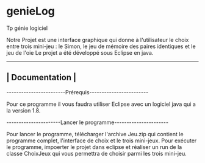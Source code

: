 # genieLog
Tp génie logiciel

Notre Projet est une interface graphique qui donne à l'utilisateur le choix entre trois mini-jeu : le Simon, le jeu de mémoire des paires identiques et le jeu de l'oie
Le projet a été développé sous Eclipse en java.

----------------------------------------------------------
|                     Documentation                      |
----------------------------------------------------------

------------------------Prérequis------------------------

Pour ce programme il vous faudra utiliser Eclipse avec un logiciel java qui a la version 1.8.

----------------------Lancer le programme----------------------

Pour lancer le programme, télécharger l'archive Jeu.zip qui contient le programme complet, l'interface de choix et le trois mini-jeux.
Pour exécuter le programme, impoerter le projet dans eclipse et réaliser un run de la classe ChoixJeux qui vous permettra de choisir parmi les trois mini-jeu.
